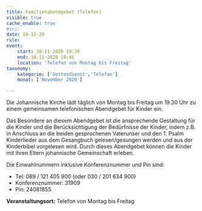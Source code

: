 ```yaml
---
title: Familienabendgebet (Telefon)
visible: true
cache_enable: true
#ics: 
date: 10-11-20
rule: 
event:
	start: 10-11-2020 19:30
	end: 10-11-2020 19:45
	location: 'Telefon von Montag bis Freitag'
taxonomy:
	kategorie: ['Gottesdienst','Telefon']
	monat: ['November 2020']

---
```

Die Johannische Kirche lädt täglich von Montag bis Freitag um 19.30 Uhr zu einem gemeinsamen telefonischen Abendgebet für Kinder ein.

Das Besondere an diesem Abendgebet ist die ansprechende Gestaltung für die Kinder und die Berücksichtigung der Bedürfnisse der Kinder, indem z.B. in Anschluss an die beiden gesprochenen Vaterunser und den 1. Psalm Kinderlieder aus dem Gesangbuch gelesen/gesungen werden und aus der Kinderbibel vorgelesen wird. Durch dieses Abendgebet können die Kinder mit ihren Eltern johannische Gemeinschaft erleben.

Die Einwahlnummern inklusive Konferenznummer und Pin sind:
* Tel: 089 / 121 405 900 (oder 030 / 201 634 900)
* Konferenznummer: 31909 
* Pin: 24081855



**Veranstaltungsort:** Telefon von Montag bis Freitag

